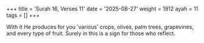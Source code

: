 +++
title = 'Surah 16, Verses 11'
date = '2025-08-27'
weight = 1912
ayah = 11
tags = []
+++

With it He produces for you ˹various˺ crops, olives, palm trees, grapevines, and every type of fruit. Surely in this is a sign for those who reflect.